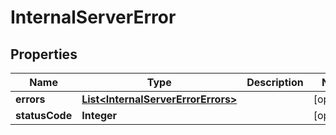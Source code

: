 

# InternalServerError

## Properties

Name | Type | Description | Notes
------------ | ------------- | ------------- | -------------
**errors** | [**List&lt;InternalServerErrorErrors&gt;**](InternalServerErrorErrors.md) |  |  [optional]
**statusCode** | **Integer** |  |  [optional]



